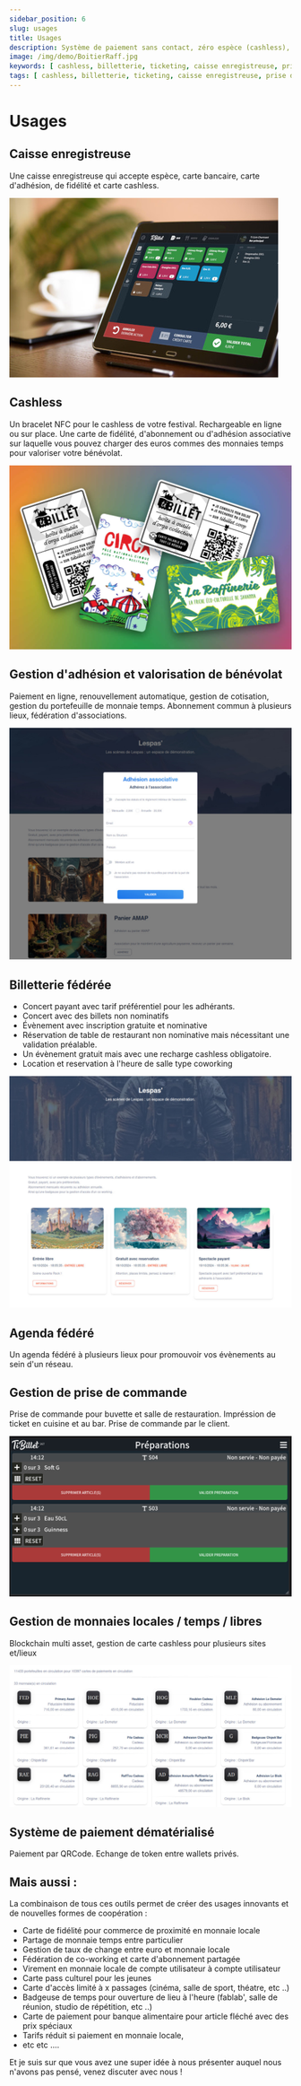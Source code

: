 ```yaml
---
sidebar_position: 6
slug: usages
title: Usages
description: Système de paiement sans contact, zéro espèce (cashless), de gestion d'évènement, de gestion de salle de restauration, d'engagement associatif et d'achat de billets en ligne … mais pas uniquement !
image: /img/demo/BoitierRaff.jpg
keywords: [ cashless, billetterie, ticketing, caisse enregistreuse, prise de commandes, paiement dématérialisé, monnaies locales, monnaies temps, logiciel libre, open source, coopérative ]
tags: [ cashless, billetterie, ticketing, caisse enregistreuse, prise de commandes, paiement dématérialisé, monnaies locales, monnaies temps, logiciel libre, open source, coopérative ]
---
```

# Usages 

## Caisse enregistreuse

Une caisse enregistreuse qui accepte espèce, carte bancaire, carte d'adhésion, de fidélité et carte cashless.

![caisse1](/img/demo/maq2-420.jpg)

## Cashless

Un bracelet NFC pour le cashless de votre festival. Rechargeable en ligne ou sur place. Une carte de fidélité,
d'abonnement ou d'adhésion associative sur laquelle vous pouvez charger des euros commes des monnaies temps pour
valoriser votre bénévolat.

![caisse1](/img/demo/cartes.jpg)

## Gestion d'adhésion et valorisation de bénévolat

Paiement en ligne, renouvellement automatique, gestion de cotisation, gestion du portefeuille de monnaie temps.
Abonnement commun à plusieurs lieux, fédération d'associations.

![adhésion](/img/demo/BilletDemo4_adhesion.jpg)

## Billetterie fédérée

- Concert payant avec tarif préférentiel pour les adhérants.
- Concert avec des billets non nominatifs
- Évènement avec inscription gratuite et nominative
- Réservation de table de restaurant non nominative mais nécessitant une validation préalable.
- Un évènement gratuit mais avec une recharge cashless obligatoire.
- Location et reservation à l'heure de salle type coworking

![billet](/img/demo/BilletDemo1.jpg)

## Agenda fédéré

Un agenda fédéré à plusieurs lieux pour promouvoir vos évènements au sein d'un réseau.

## Gestion de prise de commande

Prise de commande pour buvette et salle de restauration. Impréssion de ticket en cuisine et au bar. Prise de commande
par le client.

![commande](/img/demo/CashlessDemo6.jpg)

## Gestion de monnaies locales / temps / libres

Blockchain multi asset, gestion de carte cashless pour plusieurs sites et/lieux

![fedow](/img/demo/fedow_beta.jpg)

## Système de paiement dématérialisé

Paiement par QRCode. Echange de token entre wallets privés.


## Mais aussi :

La combinaison de tous ces outils permet de créer des usages innovants et de nouvelles formes de coopération :

- Carte de fidélité pour commerce de proximité en monnaie locale
- Partage de monnaie temps entre particulier
- Gestion de taux de change entre euro et monnaie locale
- Fédération de co-working et carte d'abonnement partagée
- Virement en monnaie locale de compte utilisateur à compte utilisateur
- Carte pass culturel pour les jeunes
- Carte d'accès limité à x passages (cinéma, salle de sport, théatre, etc ..)
- Badgeuse de temps pour ouverture de lieu à l'heure (fablab', salle de réunion, studio de répétition, etc ..)
- Carte de paiement pour banque alimentaire pour article fléché avec des prix spéciaux
- Tarifs réduit si paiement en monnaie locale,
- etc etc ....

Et je suis sur que vous avez une super idée à nous présenter auquel nous n'avons pas pensé, venez discuter avec nous !